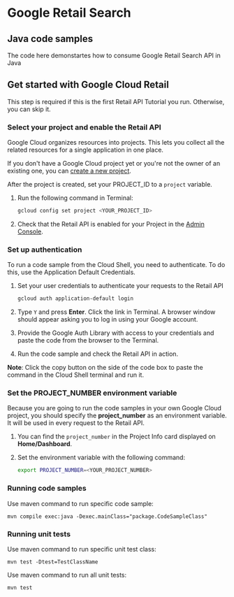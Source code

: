 # Google Retail Search

## Java code samples

The code here demonstartes how to consume Google Retail Search API in Java

## Get started with Google Cloud Retail

This step is required if this is the first Retail API Tutorial you run. Otherwise, you can skip it.

### Select your project and enable the Retail API

Google Cloud organizes resources into projects. This lets you collect all the related resources for
a single application in one place.

If you don't have a Google Cloud project yet or you're not the owner of an existing one, you can
[create a new project](https://console.cloud.google.com/projectcreate).

After the project is created, set your PROJECT_ID to a ```project``` variable.

1. Run the following command in Terminal:
    ```bash
    gcloud config set project <YOUR_PROJECT_ID>
    ```

1. Check that the Retail API is enabled for your Project in
   the [Admin Console](https://console.cloud.google.com/ai/retail/).

### Set up authentication

To run a code sample from the Cloud Shell, you need to authenticate. To do this, use the Application
Default Credentials.

1. Set your user credentials to authenticate your requests to the Retail API

    ```bash
    gcloud auth application-default login
    ```

1. Type `Y` and press **Enter**. Click the link in Terminal. A browser window should appear asking
   you to log in using your Google account.

1. Provide the Google Auth Library with access to your credentials and paste the code from the
   browser to the Terminal.

1. Run the code sample and check the Retail API in action.

**Note**: Click the copy button on the side of the code box to paste the command in the Cloud Shell
terminal and run it.

### Set the PROJECT_NUMBER environment variable

Because you are going to run the code samples in your own Google Cloud project, you should specify
the **project_number** as an environment variable. It will be used in every request to the Retail
API.

1. You can find the ```project_number``` in the Project Info card displayed on **Home/Dashboard**.

1. Set the environment variable with the following command:
    ```bash
    export PROJECT_NUMBER=<YOUR_PROJECT_NUMBER>
    ```

### Running code samples

Use maven command to run specific code sample:

```
mvn compile exec:java -Dexec.mainClass="package.CodeSampleClass"
```

### Running unit tests

Use maven command to run specific unit test class:

```
mvn test -Dtest=TestClassName
```

Use maven command to run all unit tests:

```
mvn test
```
